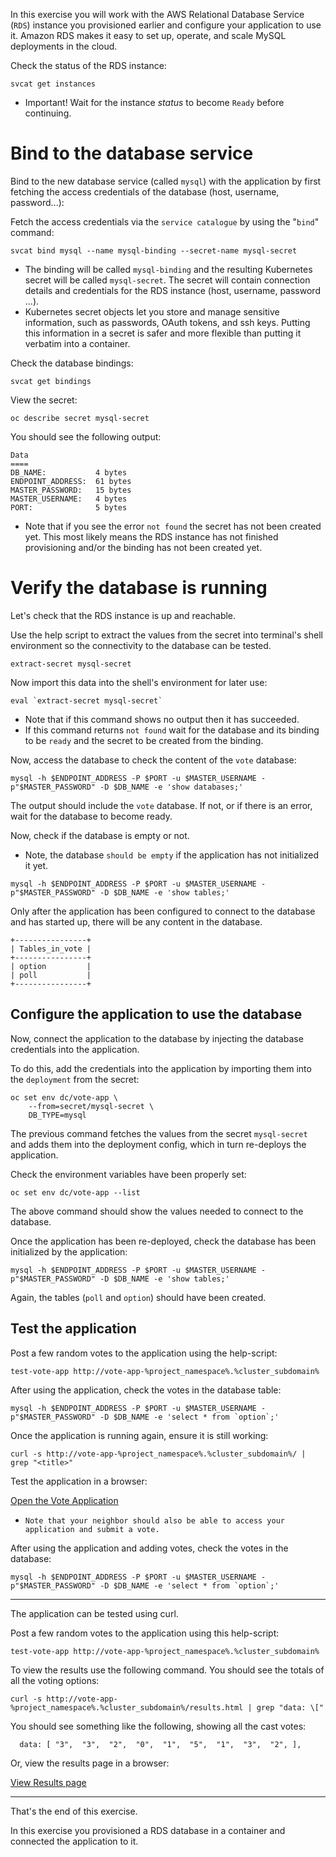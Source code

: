 In this exercise you will work with the AWS Relational Database Service (``RDS``) instance you provisioned earlier and configure your application to use it.  Amazon RDS makes it easy to set up, operate, and scale MySQL deployments in the cloud. 

Check the status of the RDS instance:

```execute
svcat get instances
```


 - Important! Wait for the instance _status_ to become ``Ready`` before continuing. 


# Bind to the database service 

Bind to the new database service (called ``mysql``) with the application by first fetching the access credentials of the database (host, username, password...): 

Fetch the access credentials via the `service catalogue` by using the "``bind``" command: 

```execute
svcat bind mysql --name mysql-binding --secret-name mysql-secret
```

 - The binding will be called ``mysql-binding`` and the resulting Kubernetes secret will be called ``mysql-secret``. The secret will contain connection details and credentials for the RDS instance (host, username, password ...). 
 - Kubernetes secret objects let you store and manage sensitive information, such as passwords, OAuth tokens, and ssh keys. Putting this information in a secret is safer and more flexible than putting it verbatim into a container. 

Check the database bindings:

```execute
svcat get bindings
```

View the secret:

```execute
oc describe secret mysql-secret 
```

You should see the following output:

```
Data
====
DB_NAME:           4 bytes
ENDPOINT_ADDRESS:  61 bytes
MASTER_PASSWORD:   15 bytes
MASTER_USERNAME:   4 bytes
PORT:              5 bytes
```

 - Note that if you see the error ``not found`` the secret has not been created yet.  This most likely means the RDS instance has not finished provisioning and/or the binding has not been created yet. 


# Verify the database is running 

Let's check that the RDS instance is up and reachable. 

Use the help script to extract the values from the secret into terminal's shell environment so the connectivity to the database can be tested. 

```execute
extract-secret mysql-secret
```

Now import this data into the shell's environment for later use: 

```execute
eval `extract-secret mysql-secret`
```

 - Note that if this command shows no output then it has succeeded. 
 - If this command returns ``not found`` wait for the database and its binding to be ``ready`` and the secret to be created from the binding. 

Now, access the database to check the content of the ``vote`` database:

```execute
mysql -h $ENDPOINT_ADDRESS -P $PORT -u $MASTER_USERNAME -p"$MASTER_PASSWORD" -D $DB_NAME -e 'show databases;'
```
 The output should include the ``vote`` database.  If not, or if there is an error, wait for the database to become ready. 
 
 Now, check if the database is empty or not.  
 
  - Note, the database `should be empty` if the application has not initialized it yet.

```execute
mysql -h $ENDPOINT_ADDRESS -P $PORT -u $MASTER_USERNAME -p"$MASTER_PASSWORD" -D $DB_NAME -e 'show tables;'
```

Only after the application has been configured to connect to the database and has started up, there will be any content in the database. 

```
+----------------+
| Tables_in_vote |
+----------------+
| option         |
| poll           |
+----------------+
```


<!--
# Point the application to the database 

If not already done in the previous exercise, the application needs to be configured to use a ``mysql`` database instead of the `built-in` database.  Add this setting to the application.

To do this, add the environment variable ``DB_TYPE`` into the application using the following command:

```execute
oc rollout pause dc vote-app 
oc set env dc vote-app \
   DB_TYPE=mysql
oc rollout resume dc vote-app
```

Note, that the above ``oc set env`` command would normally cause a re-deployment of the application.  In this case ``oc rollout pause dc vote-app`` is used to stop this from happening, since we are not ready to restart it just yet. 

-->

## Configure the application to use the database

Now, connect the application to the database by injecting the database credentials into the application.

To do this, add the credentials into the application by importing them into the ``deployment`` from the secret:

```execute
oc set env dc/vote-app \
    --from=secret/mysql-secret \
    DB_TYPE=mysql  
```
<!--
oc set env --from=secret/mysql-secret dc/vote-app 
-->

The previous command fetches the values from the secret ``mysql-secret`` and adds them into the deployment config, which in turn re-deploys the application. 

Check the environment variables have been properly set:

```execute
oc set env dc/vote-app --list
```

The above command should show the values needed to connect to the database. 

Once the application has been re-deployed, check the database has been initialized by the application:

```execute
mysql -h $ENDPOINT_ADDRESS -P $PORT -u $MASTER_USERNAME -p"$MASTER_PASSWORD" -D $DB_NAME -e 'show tables;'
```

Again, the tables (``poll`` and ``option``) should have been created.


## Test the application 

Post a few random votes to the application using the help-script:

```execute 
test-vote-app http://vote-app-%project_namespace%.%cluster_subdomain%
```

After using the application, check the votes in the database table: 

```execute
mysql -h $ENDPOINT_ADDRESS -P $PORT -u $MASTER_USERNAME -p"$MASTER_PASSWORD" -D $DB_NAME -e 'select * from `option`;'
```

Once the application is running again, ensure it is still working:

```execute 
curl -s http://vote-app-%project_namespace%.%cluster_subdomain%/ | grep "<title>"
```

Test the application in a browser:

[Open the Vote Application](http://vote-app-%project_namespace%.%cluster_subdomain%/)

 - ``Note that your neighbor should also be able to access your application and submit a vote.`` 

After using the application and adding votes, check the votes in the database: 

```execute
mysql -h $ENDPOINT_ADDRESS -P $PORT -u $MASTER_USERNAME -p"$MASTER_PASSWORD" -D $DB_NAME -e 'select * from `option`;'
```

---
The application can be tested using curl.

Post a few random votes to the application using this help-script:

```execute 
test-vote-app http://vote-app-%project_namespace%.%cluster_subdomain%
```

<!--
```execute 
for i in {1..20}
do
   echo Casting vote nr. $i
   curl -s -X POST http://vote-app-%project_namespace%.%cluster_subdomain%/vote.html -d "vote=`expr $(($RANDOM % 9)) + 1`" >/dev/null
done
```
-->

To view the results use the following command. You should see the totals of all the voting options:

```execute 
curl -s http://vote-app-%project_namespace%.%cluster_subdomain%/results.html | grep "data: \["
```

You should see something like the following, showing all the cast votes: 

```
  data: [ "3",  "3",  "2",  "0",  "1",  "5",  "1",  "3",  "2", ],

```

Or, view the results page in a browser:

[View Results page](http://vote-app-%project_namespace%.%cluster_subdomain%/results.html)


---
That's the end of this exercise.  

In this exercise you provisioned a RDS database in a container and connected the application to it. 





